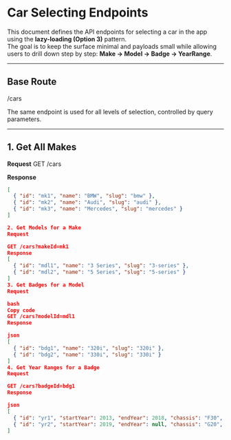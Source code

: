 # Car Selecting Endpoints

This document defines the API endpoints for selecting a car in the app using the **lazy-loading (Option 3)** pattern.  
The goal is to keep the surface minimal and payloads small while allowing users to drill down step by step: **Make → Model → Badge → YearRange**.

---

## Base Route

/cars

The same endpoint is used for all levels of selection, controlled by query parameters.

---

## 1. Get All Makes

**Request**
GET /cars

**Response**

```json
[
  { "id": "mk1", "name": "BMW", "slug": "bmw" },
  { "id": "mk2", "name": "Audi", "slug": "audi" },
  { "id": "mk3", "name": "Mercedes", "slug": "mercedes" }
]

2. Get Models for a Make
Request

GET /cars?makeId=mk1
Response
[
  { "id": "mdl1", "name": "3 Series", "slug": "3-series" },
  { "id": "mdl2", "name": "5 Series", "slug": "5-series" }
]
3. Get Badges for a Model
Request

bash
Copy code
GET /cars?modelId=mdl1
Response

json
[
  { "id": "bdg1", "name": "320i", "slug": "320i" },
  { "id": "bdg2", "name": "330i", "slug": "330i" }
]
4. Get Year Ranges for a Badge
Request

GET /cars?badgeId=bdg1
Response

json
[
  { "id": "yr1", "startYear": 2013, "endYear": 2018, "chassis": "F30", url:"" },
  { "id": "yr2", "startYear": 2019, "endYear": null, "chassis": "G20", url:"" }
]
```
